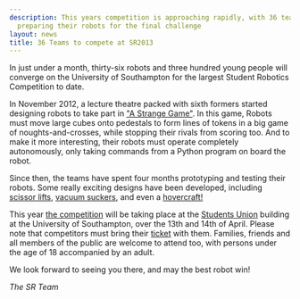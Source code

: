 ```yaml
---
description: This years competition is approaching rapidly, with 36 teams of students
  preparing their robots for the final challenge
layout: news
title: 36 Teams to compete at SR2013
---
```

In just under a month, thirty-six robots and
three hundred young people will converge on
the University of Southampton for the largest Student Robotics Competition to
date.

In November 2012, a lecture theatre packed with sixth formers started designing
robots to take part in ["A Strange
Game"](/schools/game).  In this game, Robots must move
large cubes onto pedestals to form lines of tokens in a big game of
noughts-and-crosses, while stopping their rivals from scoring too. And
to make it more interesting, their robots must operate completely
autonomously, only taking commands from a Python program on board the robot.

Since then, the teams have spent four months prototyping and testing
their robots. Some really exciting designs have been developed, including
[scissor lifts](http://youtu.be/LE0VB2YFbDk),
[vacuum suckers](http://youtu.be/kZ7iUeqvsAA),
and even a [hovercraft!](http://youtu.be/dRvJU7jqncM)

This year [the competition](/events/sr2013/2013-04-13-competition) will be taking place
at the [Students Union](http://data.southampton.ac.uk/building/42.html)
building at the University of Southampton, over the 13th and 14th of April.
Please note that competitors must bring their
[ticket](/schools/team-leaders/#Tickets) with them.
Families, friends and all members of the public are welcome to
attend too, with persons under the age of 18 accompanied by an adult.

We look forward to seeing you there, and may the best robot win!

_The SR Team_
